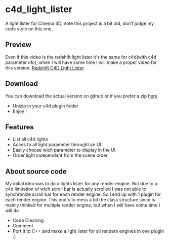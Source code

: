 # c4d_light_lister
A light lister for Cinema 4D, note this project is a bit old, don't judge my code style on this one.

## Preview
Even if this video is the redshift light lister it's the same for c4d(with c4d parameter ofc), when I will have some time I will make a proper video for this version.
[Redshift C4D Light Lister](https://vimeo.com/213734948)

## Download
You can download the actual version on github or if you prefer a zip [here](http://graphos.xyz/files/Plugin/graph_c4d_lightlister/graph_c4d_lightlister.zip)
- Unizip in your c4d plugin folder
- Enjoy !

## Features
- List all c4d lights
- Acces to all light parameter throught an UI
- Easily choose wich parameter to display in the UI
- Order light independant from the scene order

## About source code
My initial idea was to do a lights lister for any render engine. 
But due to a c4d limitation of wich scroll bar is actually scrolled I was not able to synchronize scroll bar for each render engine.
So I end up with 1 plugin for each render engine.
This end's to mess a bit the class structure since is mainly thinked for multiple render engine, but when I will have some time I will do 
- Code Cleaning
- Comment
- Port it to C++ and make a light lister for all renders engines in one plugin :)
